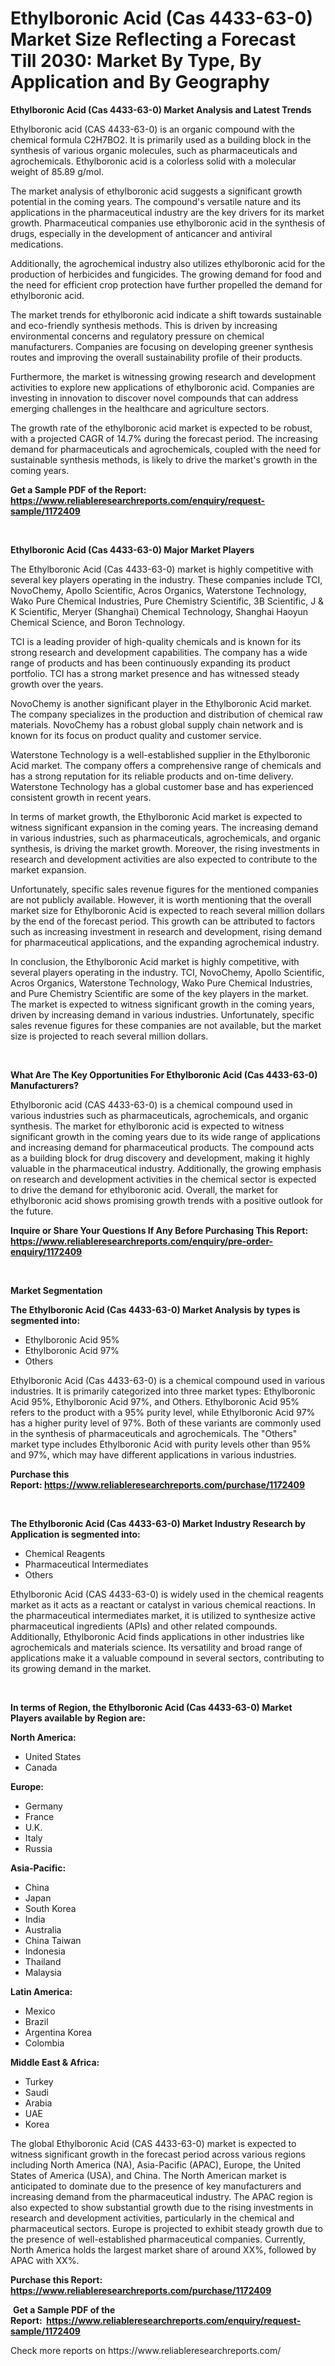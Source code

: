<p><h1>Ethylboronic Acid (Cas 4433-63-0) Market Size Reflecting a Forecast Till 2030: Market By Type, By Application and By Geography</h1></p><p><strong>Ethylboronic Acid (Cas 4433-63-0) Market Analysis and Latest Trends</strong></p>
<p><p>Ethylboronic acid (CAS 4433-63-0) is an organic compound with the chemical formula C2H7BO2. It is primarily used as a building block in the synthesis of various organic molecules, such as pharmaceuticals and agrochemicals. Ethylboronic acid is a colorless solid with a molecular weight of 85.89 g/mol.</p><p>The market analysis of ethylboronic acid suggests a significant growth potential in the coming years. The compound's versatile nature and its applications in the pharmaceutical industry are the key drivers for its market growth. Pharmaceutical companies use ethylboronic acid in the synthesis of drugs, especially in the development of anticancer and antiviral medications.</p><p>Additionally, the agrochemical industry also utilizes ethylboronic acid for the production of herbicides and fungicides. The growing demand for food and the need for efficient crop protection have further propelled the demand for ethylboronic acid.</p><p>The market trends for ethylboronic acid indicate a shift towards sustainable and eco-friendly synthesis methods. This is driven by increasing environmental concerns and regulatory pressure on chemical manufacturers. Companies are focusing on developing greener synthesis routes and improving the overall sustainability profile of their products.</p><p>Furthermore, the market is witnessing growing research and development activities to explore new applications of ethylboronic acid. Companies are investing in innovation to discover novel compounds that can address emerging challenges in the healthcare and agriculture sectors.</p><p>The growth rate of the ethylboronic acid market is expected to be robust, with a projected CAGR of 14.7% during the forecast period. The increasing demand for pharmaceuticals and agrochemicals, coupled with the need for sustainable synthesis methods, is likely to drive the market's growth in the coming years.</p></p>
<p><strong>Get a Sample PDF of the Report:&nbsp; <a href="https://www.reliableresearchreports.com/enquiry/request-sample/1172409">https://www.reliableresearchreports.com/enquiry/request-sample/1172409</a></strong></p>
<p>&nbsp;</p>
<p><strong>Ethylboronic Acid (Cas 4433-63-0) Major Market Players</strong></p>
<p><p>The Ethylboronic Acid (Cas 4433-63-0) market is highly competitive with several key players operating in the industry. These companies include TCI, NovoChemy, Apollo Scientific, Acros Organics, Waterstone Technology, Wako Pure Chemical Industries, Pure Chemistry Scientific, 3B Scientific, J & K Scientific, Meryer (Shanghai) Chemical Technology, Shanghai Haoyun Chemical Science, and Boron Technology.</p><p>TCI is a leading provider of high-quality chemicals and is known for its strong research and development capabilities. The company has a wide range of products and has been continuously expanding its product portfolio. TCI has a strong market presence and has witnessed steady growth over the years.</p><p>NovoChemy is another significant player in the Ethylboronic Acid market. The company specializes in the production and distribution of chemical raw materials. NovoChemy has a robust global supply chain network and is known for its focus on product quality and customer service.</p><p>Waterstone Technology is a well-established supplier in the Ethylboronic Acid market. The company offers a comprehensive range of chemicals and has a strong reputation for its reliable products and on-time delivery. Waterstone Technology has a global customer base and has experienced consistent growth in recent years.</p><p>In terms of market growth, the Ethylboronic Acid market is expected to witness significant expansion in the coming years. The increasing demand in various industries, such as pharmaceuticals, agrochemicals, and organic synthesis, is driving the market growth. Moreover, the rising investments in research and development activities are also expected to contribute to the market expansion.</p><p>Unfortunately, specific sales revenue figures for the mentioned companies are not publicly available. However, it is worth mentioning that the overall market size for Ethylboronic Acid is expected to reach several million dollars by the end of the forecast period. This growth can be attributed to factors such as increasing investment in research and development, rising demand for pharmaceutical applications, and the expanding agrochemical industry.</p><p>In conclusion, the Ethylboronic Acid market is highly competitive, with several players operating in the industry. TCI, NovoChemy, Apollo Scientific, Acros Organics, Waterstone Technology, Wako Pure Chemical Industries, and Pure Chemistry Scientific are some of the key players in the market. The market is expected to witness significant growth in the coming years, driven by increasing demand in various industries. Unfortunately, specific sales revenue figures for these companies are not available, but the market size is projected to reach several million dollars.</p></p>
<p>&nbsp;</p>
<p><strong>What Are The Key Opportunities For Ethylboronic Acid (Cas 4433-63-0) Manufacturers?</strong></p>
<p><p>Ethylboronic acid (CAS 4433-63-0) is a chemical compound used in various industries such as pharmaceuticals, agrochemicals, and organic synthesis. The market for ethylboronic acid is expected to witness significant growth in the coming years due to its wide range of applications and increasing demand for pharmaceutical products. The compound acts as a building block for drug discovery and development, making it highly valuable in the pharmaceutical industry. Additionally, the growing emphasis on research and development activities in the chemical sector is expected to drive the demand for ethylboronic acid. Overall, the market for ethylboronic acid shows promising growth trends with a positive outlook for the future.</p></p>
<p><strong>Inquire or Share Your Questions If Any Before Purchasing This Report: <a href="https://www.reliableresearchreports.com/enquiry/pre-order-enquiry/1172409">https://www.reliableresearchreports.com/enquiry/pre-order-enquiry/1172409</a></strong></p>
<p>&nbsp;</p>
<p><strong>Market Segmentation</strong></p>
<p><strong>The Ethylboronic Acid (Cas 4433-63-0) Market Analysis by types is segmented into:</strong></p>
<p><ul><li>Ethylboronic Acid 95%</li><li>Ethylboronic Acid 97%</li><li>Others</li></ul></p>
<p><p>Ethylboronic Acid (Cas 4433-63-0) is a chemical compound used in various industries. It is primarily categorized into three market types: Ethylboronic Acid 95%, Ethylboronic Acid 97%, and Others. Ethylboronic Acid 95% refers to the product with a 95% purity level, while Ethylboronic Acid 97% has a higher purity level of 97%. Both of these variants are commonly used in the synthesis of pharmaceuticals and agrochemicals. The "Others" market type includes Ethylboronic Acid with purity levels other than 95% and 97%, which may have different applications in various industries.</p></p>
<p><strong>Purchase this Report:&nbsp;<a href="https://www.reliableresearchreports.com/purchase/1172409">https://www.reliableresearchreports.com/purchase/1172409</a></strong></p>
<p>&nbsp;</p>
<p><strong>The Ethylboronic Acid (Cas 4433-63-0) Market Industry Research by Application is segmented into:</strong></p>
<p><ul><li>Chemical Reagents</li><li>Pharmaceutical Intermediates</li><li>Others</li></ul></p>
<p><p>Ethylboronic Acid (CAS 4433-63-0) is widely used in the chemical reagents market as it acts as a reactant or catalyst in various chemical reactions. In the pharmaceutical intermediates market, it is utilized to synthesize active pharmaceutical ingredients (APIs) and other related compounds. Additionally, Ethylboronic Acid finds applications in other industries like agrochemicals and materials science. Its versatility and broad range of applications make it a valuable compound in several sectors, contributing to its growing demand in the market.</p></p>
<p>&nbsp;</p>
<p><strong>In terms of Region, the Ethylboronic Acid (Cas 4433-63-0) Market Players available by Region are:</strong></p>
<p>
    <p> <strong> North America: </strong>
        <ul>
            <li>United States</li>
            <li>Canada</li>
        </ul>
        </p> 
    <p> <strong> Europe: </strong>
        <ul>
            <li>Germany</li>
            <li>France</li>
            <li>U.K.</li>
            <li>Italy</li>
            <li>Russia</li>
        </ul>
        </p> 
    <p> <strong> Asia-Pacific: </strong>
        <ul>
            <li>China</li>
            <li>Japan</li>
            <li>South Korea</li>
            <li>India</li>
            <li>Australia</li>
            <li>China Taiwan</li>
            <li>Indonesia</li>
            <li>Thailand</li>
            <li>Malaysia</li>
        </ul>
        </p> 
    <p> <strong> Latin America: </strong>
        <ul>
            <li>Mexico</li>
            <li>Brazil</li>
            <li>Argentina Korea</li>
            <li>Colombia</li>
        </ul>
        </p> 
    <p> <strong> Middle East & Africa: </strong>
        <ul>
            <li>Turkey</li>
            <li>Saudi</li>
            <li>Arabia</li>
            <li>UAE</li>
            <li>Korea</li>
        </ul>
    </p>
    </p>
<p><p>The global Ethylboronic Acid (CAS 4433-63-0) market is expected to witness significant growth in the forecast period across various regions including North America (NA), Asia-Pacific (APAC), Europe, the United States of America (USA), and China. The North American market is anticipated to dominate due to the presence of key manufacturers and increasing demand from the pharmaceutical industry. The APAC region is also expected to show substantial growth due to the rising investments in research and development activities, particularly in the chemical and pharmaceutical sectors. Europe is projected to exhibit steady growth due to the presence of well-established pharmaceutical companies. Currently, North America holds the largest market share of around XX%, followed by APAC with XX%.</p></p>
<p><strong>Purchase this Report: <a href="https://www.reliableresearchreports.com/purchase/1172409">https://www.reliableresearchreports.com/purchase/1172409</a></strong></p>
<p>&nbsp;<strong>Get a Sample PDF of the Report:&nbsp;&nbsp;<a href="https://www.reliableresearchreports.com/enquiry/request-sample/1172409">https://www.reliableresearchreports.com/enquiry/request-sample/1172409</a></strong></p>
<p><strong></strong></p>
<p>Check more reports on https://www.reliableresearchreports.com/</p>